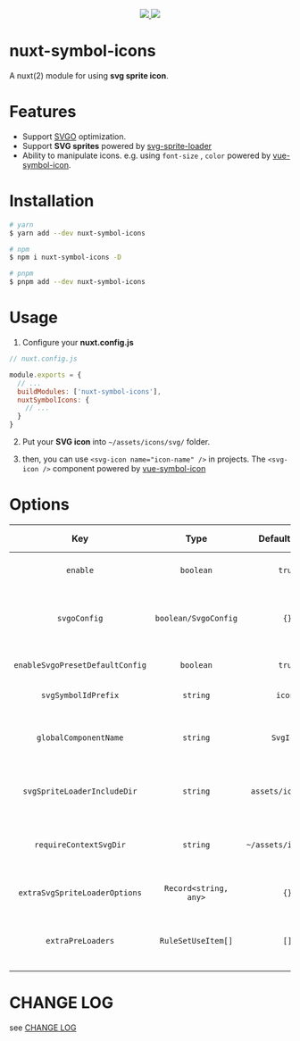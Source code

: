 
<p align="center">
  <a href="https://www.npmjs.org/package/nuxt-symbol-icons">
    <img src="https://img.shields.io/npm/v/nuxt-symbol-icons.svg">
  </a>
  <a href="https://npmcharts.com/compare/nuxt-symbol-icons?minimal=true">
    <img src="https://img.shields.io/npm/dm/nuxt-symbol-icons.svg">
  </a>
  <br>
</p>


# nuxt-symbol-icons

A nuxt(2) module for using **svg sprite icon**.

# Features

- Support [SVGO](https://github.com/svg/svgo) optimization.
- Support **SVG sprites** powered by [svg-sprite-loader](https://github.com/JetBrains/svg-sprite-loader)
- Ability to manipulate icons. e.g. using `font-size` , `color` powered by [vue-symbol-icon](https://github.com/yisibell/vue-symbol-icon).

# Installation

```bash
# yarn
$ yarn add --dev nuxt-symbol-icons

# npm 
$ npm i nuxt-symbol-icons -D

# pnpm
$ pnpm add --dev nuxt-symbol-icons
```

# Usage

1. Configure your **nuxt.config.js**

```js
// nuxt.config.js

module.exports = {
  // ...
  buildModules: ['nuxt-symbol-icons'],
  nuxtSymbolIcons: {
    // ...
  }
}
```

2. Put your **SVG icon** into `~/assets/icons/svg/` folder.

3. then, you can use `<svg-icon name="icon-name" />` in projects. The `<svg-icon />` component powered by [vue-symbol-icon](https://github.com/yisibell/vue-symbol-icon)


# Options

| Key | Type | Default value | Description | Added in |
| :---: | :---: | :---: | :---: | :---: |
| `enable` | `boolean` | `true` | Whether to enable **nuxt-symbol-icons** | - |
| `svgoConfig` | `boolean/SvgoConfig` | `{}` | Define configuration of **SVGO**, if set to `false`, will disable **SVGO**. | `v2.0.0` |
| `enableSvgoPresetDefaultConfig` | `boolean` | `true` | Whether to add `preset-default` config for **SVGO** | `v2.0.0` |
| `svgSymbolIdPrefix` | `string` | `icon-` | Define the SVG symbol id prefix. | - |
| `globalComponentName` | `string` | `SvgIcon` | Define the global component name of `vue-symbol-icon`. | - |
| `svgSpriteLoaderIncludeDir` | `string` | `assets/icons/svg` | Define the include folder for **svg-sprite-loader**. | - |
| `requireContextSvgDir` | `string` | `~/assets/icons/svg` | Define the SVG icons folder for **Batch imports** via `require.context`. | - |
| `extraSvgSpriteLoaderOptions` | `Record<string, any>` | `{}` | Configure extra options for [svg-sprite-loader](https://github.com/JetBrains/svg-sprite-loader). | - |
| `extraPreLoaders` | `RuleSetUseItem[]` | `[]` |  Use some other loaders before **svg-sprite-loader** processes **SVG**. | - |

# CHANGE LOG

see [CHANGE LOG](./CHANGELOG.md)